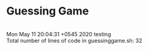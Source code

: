 # Guessing Game
<br>Mon May 11 20:04:31 +0545 2020
testing
<br>Total number of lines of code in guessinggame.sh: 32
